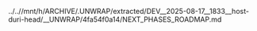 ../..//mnt/h/ARCHIVE/.UNWRAP/extracted/DEV__2025-08-17__1833__host-duri-head/__UNWRAP/4fa54f0a14/NEXT_PHASES_ROADMAP.md